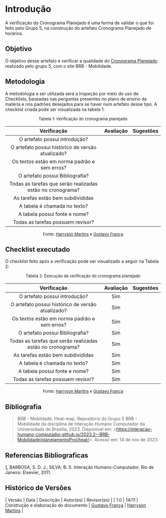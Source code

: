 # Introdução 

A verificação do Cronograma Planejado é uma forma de validar o que foi feito pelo Grupo 5, na construção do artefato Cronograma Planejado de horários.

## Objetivo

O objetivo desse artefato é verificar a qualidade do [Cronograma Planejado](https://interacao-humano-computador.github.io/2023.2--BRB-Mobilidade/planejamentoProj/cronogramas/t/) realizado pelo grupo 5, com o site BRB - Mobilidade.

## Metodologia

A metodologia a ser utilizada será a Inspeção por meio do uso de Checklists, baseadas nas perguntas presentes no plano de ensino da matéria e nos padrões desejados para se haver num artefato desse tipo. A checklist criada pode ser visualizada na tabela 1:

<center>

<font size="2"><p style="text-align: center">Tabela 1: Verificação do cronograma planejado</p></font>

| Verificação | Avaliação | Sugestões |
|:--------:|:--------:|:--------:|
|O artefato possui introdução?|        |          |
|O artefato possui histórico de versão atualizado?|       |          |
|Os textos estão em norma padrão e sem erros?|        |          |
|O artefato possui Bibliografia?|       |          |
|Todas as tarefas que serão realizadas estão no cronograma?|   |    |
|As tarefas estão bem subdivididas|  |     |
|A tabela é chamada no texto?|      |      |
|A tabela possui fonte e nome?||   |
|Todas as tarefas possuem revisor?|   |    |

<font size="2"><p style="text-align: center">Fonte: [Harryson Martins](https://github.com/harry-cmartin) e [Gustavo França](https://github.com/gustavofbs) </p></font>

</center>

## Checklist executado

O checklist feito após a verificação pode ser visualizado a seguir na Tabela 2:

<center>

<font size="2"><p style="text-align: center">Tabela 2: Execução da verificação do cronograma planejado</p></font>

| Verificação | Avaliação | Sugestões |
|:--------:|:--------:|:--------:|
|O artefato possui introdução?|  Sim        |          |
|O artefato possui histórico de versão atualizado?|  Sim        |          |
|Os textos estão em norma padrão e sem erros?|  Sim        |          |
|O artefato possui Bibliografia?|  Sim        |          |
|Todas as tarefas que serão realizadas estão no cronograma?| Sim   |    |
|As tarefas estão bem subdivididas| Sim   |     |
|A tabela é chamada no texto?| Sim     |      |
|A tabela possui fonte e nome?| Sim  ||
|Todas as tarefas possuem revisor?|   Sim   ||

<font size="2"><p style="text-align: center">Fonte: [Harryson Martins](https://github.com/harry-cmartin) e [Gustavo França](https://github.com/gustavofbs) </p></font>

</center>



## Bibliografia 

> BRB - Mobildade. Heat-map. Repositório do Grupo 5 BRB - Mobilidade da disciplina de Interação Humano Computador da Universidade de Brasília, 2023. Disponível em: <<https://interacao-humano-computador.github.io/2023.2--BRB-Mobilidade/planejamentoProj/heat/>>. Acesso em: 14 de nov de 2023.

## Referencias Bibliograficas

<a id="FRM3" href="#anchor_1">1.</a> BARBOSA, S. D. J.; SILVA, B. S. Interação Humano-Computador. Rio de Janeiro: Elsevier, 2011.

## Histórico de Versões


| Versão | Data | Descrição | Autor(es) | Revisor(es) |
| 1.0 | 14/11 | Construção e elaboração do documento | [Gustavo França](https://github.com/gustavofbs) | [Harryson Martins](https://github.com/harry-cmartin) |